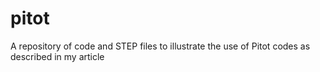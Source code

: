 # pitot
A repository of code and STEP files to illustrate the use of Pitot codes as described in my article
